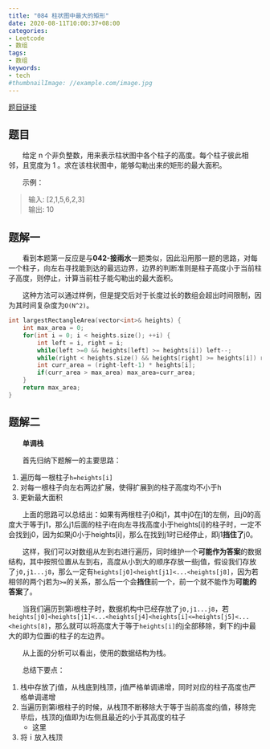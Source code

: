 ```yaml
---
title: "084 柱状图中最大的矩形"
date: 2020-08-11T10:00:37+08:00
categories:
- Leetcode
- 数组
tags:
- 数组
keywords:
- tech
#thumbnailImage: //example.com/image.jpg
---
```

[题目链接](https://leetcode-cn.com/problems/largest-rectangle-in-histogram/)
<!--more-->
## 题目
　　给定 n 个非负整数，用来表示柱状图中各个柱子的高度。每个柱子彼此相邻，且宽度为 1 。求在该柱状图中，能够勾勒出来的矩形的最大面积。

　　示例：
> 输入: [2,1,5,6,2,3]  
> 输出: 10

## 题解一
　　看到本题第一反应是与**042-接雨水**一题类似，因此沿用那一题的思路，对每一个柱子，向左右寻找能到达的最远边界，边界的判断准则是柱子高度小于当前柱子高度，则停止，计算当前柱子能勾勒出的最大面积。

　　这种方法可以通过样例，但是提交后对于长度过长的数组会超出时间限制，因为其时间复杂度为`O(N^2)`。

```cpp
int largestRectangleArea(vector<int>& heights) {
    int max_area = 0;
    for(int i = 0; i < heights.size(); ++i) {
        int left = i, right = i;
        while(left >=0 && heights[left] >= heights[i]) left--;
        while(right < heights.size() && heights[right] >= heights[i]) right++;
        int curr_area = (right-left-1) * heights[i];
        if(curr_area > max_area) max_area=curr_area;
    }
    return max_area;
}
```

## 题解二
　　**单调栈**

　　首先归纳下题解一的主要思路：
1. 遍历每一根柱子`h=heights[i]`
2. 对每一根柱子向左右两边扩展，使得扩展到的柱子高度均不小于h
3. 更新最大面积

　　上面的思路可以总结出：如果有两根柱子j0和j1，其中j0在j1的左侧，且j0的高度大于等于j1，那么j1后面的柱子i在向左寻找高度小于heights[i]的柱子时，一定不会找到j0，因为如果j0小于heights[i]，那么在找到j1时已经停止，即j1**挡住了**j0。

　　这样，我们可以对数组从左到右进行遍历，同时维护一个**可能作为答案**的数据结构，其中按照位置从左到右，高度从小到大的顺序存放一些j值，假设我们存放了`j0,j1...j8`，那么一定有`heights[j0]<height[j1]<...<heights[j8]`，因为若相邻的两个j若为`>=`的关系，那么后一个会**挡住**前一个，前一个就不能作为**可能的答案**了。

　　当我们遍历到第i根柱子时，数据机构中已经存放了`j0,j1...j8`，若`heights[j0]<heights[j1]<...<heights[j4]<heights[i]<=heights[j5]<...<heights[8]`，那么就可以将高度大于等于`heights[i]`的j全部移除，剩下的j中最大的即为位置i的柱子的左边界。

　　从上面的分析可以看出，使用的数据结构为栈。

　　总结下要点：
1. 栈中存放了j值，从栈底到栈顶，j值严格单调递增，同时对应的柱子高度也严格单调递增
2. 当遍历到第i根柱子的时候，从栈顶不断移除大于等于当前高度的j值，移除完毕后，栈顶的j值即为i左侧且最近的小于其高度的柱子
   - 这里
3. 将ｉ放入栈顶